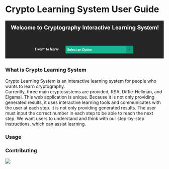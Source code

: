 # Crypto Learning System User Guide
<a href="#" class="image"><img src="images/mainpage.png" alt="" /></a><br/>

### What is Crypto Learning System

Crypto Learning System is an interactive learning system for people who wants to learn cryptography. <br/>
Currently, three main cryptosystems are provided, RSA, Diffie-Hellman, and Elgamal. This web application is unique. Because it is not only providing generated results, it uses interactive learning tools and communicates with the user at each step. it is not only providing generated results. The user must input the correct number in each step to be able to reach the next step. We want users to understand and think with our step-by-step instructions, which can assist learning. <br/>

### Usage



### Contributing
<a href="https://github.com/crypto_learning_sys/missystem/graphs/contributors" alt="Contributors">
<img src="https://img.shields.io/github/contributors/badges/shields" /></a>